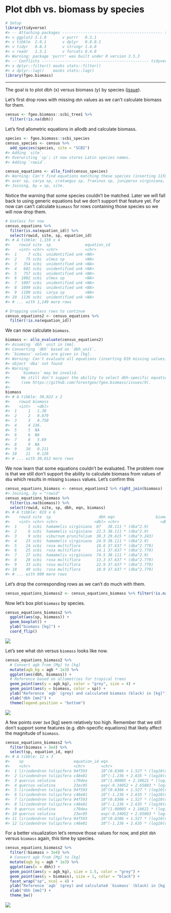 Plot dbh vs. biomass by species
================

``` r
# Setup
library(tidyverse)
#> -- Attaching packages -------------------------------------------- tidyverse 1.2.1 --
#> v ggplot2 3.1.0       v purrr   0.3.1  
#> v tibble  2.0.1       v dplyr   0.8.0.1
#> v tidyr   0.8.3       v stringr 1.4.0  
#> v readr   1.3.1       v forcats 0.4.0
#> Warning: package 'purrr' was built under R version 3.5.3
#> -- Conflicts ----------------------------------------------- tidyverse_conflicts() --
#> x dplyr::filter() masks stats::filter()
#> x dplyr::lag()    masks stats::lag()
library(fgeo.biomass)
```

-----

The goal is to plot dbh (x) versus biomass (y) by species
([issue](https://github.com/forestgeo/allodb/issues/73)).

Let’s first drop rows with missing `dbh` values as we can’t calculate
biomass for them.

``` r
census <- fgeo.biomass::scbi_tree1 %>% 
  filter(!is.na(dbh))
```

Let’s find allometric equations in allodb and calculate biomass.

``` r
species <- fgeo.biomass::scbi_species
census_species <- census %>% 
  add_species(species, site = "SCBI")
#> Adding `site`.
#> Overwriting `sp`; it now stores Latin species names.
#> Adding `rowid`.

census_equations <- allo_find(census_species)
#> Warning: Can't find equations matching these species (inserting 1159 missing values):
#> acer sp, carya sp, crataegus sp, fraxinus sp, juniperus virginiana, quercus prinus, quercus sp, ulmus sp, unidentified unk
#> Joining, by = sp, site.
```

Notice the warning that some species couldn’t be matched. Later we will
fall back to using generic equations but we don’t support that feature
yet. For now can can’t calculate `biomass` for rows containing those
species so we will now drop them.

``` r
# Useless for now
census_equations %>% 
  filter(is.na(equation_id)) %>% 
  select(rowid, site, sp, equation_id)
#> # A tibble: 1,159 x 4
#>    rowid site  sp               equation_id
#>    <int> <chr> <chr>            <chr>      
#>  1     7 scbi  unidentified unk <NA>       
#>  2    75 scbi  ulmus sp         <NA>       
#>  3   354 scbi  unidentified unk <NA>       
#>  4   682 scbi  unidentified unk <NA>       
#>  5   757 scbi  unidentified unk <NA>       
#>  6  1002 scbi  ulmus sp         <NA>       
#>  7  1007 scbi  unidentified unk <NA>       
#>  8  1099 scbi  unidentified unk <NA>       
#>  9  1109 scbi  carya sp         <NA>       
#> 10  1136 scbi  unidentified unk <NA>       
#> # ... with 1,149 more rows

# Dropping useless rows to continue
census_equations2 <- census_equations %>% 
  filter(!is.na(equation_id))
```

We can now calculate `biomass`.

``` r
biomass <- allo_evaluate(census_equations2)
#> Assuming `dbh` unit in [mm].
#> Converting `dbh` based on `dbh_unit`.
#> `biomass` values are given in [kg].
#> Warning: Can't evaluate all equations (inserting 819 missing values):
#> object 'dba' not found
#> Warning: 
#>     `biomass` may be invalid.
#>     We still don't suppor the ability to select dbh-specific equations
#>     (see https://github.com/forestgeo/fgeo.biomass/issues/9).
#> 
biomass
#> # A tibble: 30,022 x 2
#>    rowid biomass
#>    <int>   <dbl>
#>  1     1   1.30 
#>  2     2   0.879
#>  3     3   0.750
#>  4     4 136.   
#>  5     5  NA    
#>  6     6  NA    
#>  7     8   5.69 
#>  8     9  NA    
#>  9    10   0.211
#> 10    11   0.126
#> # ... with 30,012 more rows
```

We now learn that some equations couldn’t be evaluated. The problem now
is that we still don’t support the ability to calculate biomass from
values of `dba` which results in missing `biomass` values. Let’s confirm
this

``` r
census_equations_biomass <- census_equations2 %>% right_join(biomass)
#> Joining, by = "rowid"
census_equations_biomass %>% 
  filter(is.na(biomass)) %>% 
  select(rowid, site, sp, dbh, eqn, biomass)
#> # A tibble: 819 x 6
#>    rowid site  sp                     dbh eqn                  biomass
#>    <int> <chr> <chr>                <dbl> <chr>                  <dbl>
#>  1     5 scbi  hamamelis virginiana  87   38.111 * (dba^2.9)        NA
#>  2     6 scbi  hamamelis virginiana  22.5 38.111 * (dba^2.9)        NA
#>  3     9 scbi  viburnum prunifolium  38.3 29.615 * (dba^3.243)      NA
#>  4    23 scbi  hamamelis virginiana  24.9 38.111 * (dba^2.9)        NA
#>  5    24 scbi  rosa multiflora       18.6 37.637 * (dba^2.779)      NA
#>  6    25 scbi  rosa multiflora       14.1 37.637 * (dba^2.779)      NA
#>  7    27 scbi  hamamelis virginiana  74.5 38.111 * (dba^2.9)        NA
#>  8    28 scbi  rosa multiflora       13.3 37.637 * (dba^2.779)      NA
#>  9    33 scbi  rosa multiflora       22.9 37.637 * (dba^2.779)      NA
#> 10    49 scbi  rosa multiflora       18.9 37.637 * (dba^2.779)      NA
#> # ... with 809 more rows
```

Let’s drop the corresponding rows as we can’t do much with
them.

``` r
census_equations_biomass2 <- census_equations_biomass %>% filter(!is.na(biomass))
```

Now let’s box plot `biomass` by species.

``` r
census_equations_biomass2 %>% 
  ggplot(aes(sp, biomass)) +
  geom_boxplot() +
  ylab("biomass [kg]") +
  coord_flip()
```

![](dbh-vs-biomass_files/figure-gfm/unnamed-chunk-9-1.png)<!-- -->

Let’s see what `dbh` versus `biomass` looks like now.

``` r
census_equations_biomass2 %>% 
  # Convert agb from [Mg] to [kg]
  mutate(agb_kg = agb * 1e3) %>% 
  ggplot(aes(dbh, biomass)) + 
  # Reference based on allometries for tropical trees
  geom_point(aes(y = agb_kg), color = "grey", size = 4) +
  geom_point(aes(y = biomass, color = sp)) +
  ylab("Reference `agb` (grey) and calculated biomass (black) in [kg]") +
  xlab("dbh [mm]") +
  theme(legend.position = "bottom")
```

![](dbh-vs-biomass_files/figure-gfm/unnamed-chunk-10-1.png)<!-- -->

A few points over `3e4` \[kg\] seem relatively too high. Remember that
we still don’t support some features (e.g. dbh-specific equations) that
likely affect the magnitude of `biomass`.

``` r
census_equations_biomass2 %>% 
  filter(biomass > 3e4) %>% 
  select(sp, equation_id, eqn)
#> # A tibble: 12 x 3
#>    sp                      equation_id eqn                                 
#>    <chr>                   <chr>       <chr>                               
#>  1 liriodendron tulipifera 94f593      10^(0.8306 + 1.527 * (log10(dbh^2)))
#>  2 liriodendron tulipifera c48e81      10^(-1.236 + 2.635 * (log10(dbh)))  
#>  3 quercus velutina        c70dea      10^(1.00005 + 2.10621 * (log10(dbh)~
#>  4 quercus velutina        23ec05      exp(-0.34052 + 2.65803 * log(dbh))  
#>  5 liriodendron tulipifera 94f593      10^(0.8306 + 1.527 * (log10(dbh^2)))
#>  6 liriodendron tulipifera c48e81      10^(-1.236 + 2.635 * (log10(dbh)))  
#>  7 liriodendron tulipifera 94f593      10^(0.8306 + 1.527 * (log10(dbh^2)))
#>  8 liriodendron tulipifera c48e81      10^(-1.236 + 2.635 * (log10(dbh)))  
#>  9 quercus velutina        c70dea      10^(1.00005 + 2.10621 * (log10(dbh)~
#> 10 quercus velutina        23ec05      exp(-0.34052 + 2.65803 * log(dbh))  
#> 11 liriodendron tulipifera 94f593      10^(0.8306 + 1.527 * (log10(dbh^2)))
#> 12 liriodendron tulipifera c48e81      10^(-1.236 + 2.635 * (log10(dbh)))
```

For a better visualization let’s remove those values for now, and plot
`dbh` versus `biomass` again, this time by species.

``` r
census_equations_biomass2 %>% 
  filter(!biomass > 3e4) %>% 
  # Convert agb from [Mg] to [kg]
  mutate(agb_kg = agb * 1e3) %>% 
  ggplot(aes(x = dbh)) +
  geom_point(aes(y = agb_kg), size = 1.5, color = "grey") +
  geom_point(aes(y = biomass), size = 1, color = "black") +
  facet_wrap("sp", ncol = 4) +
  ylab("Reference `agb` (grey) and calculated `biomass` (black) in [kg]") +
  xlab("dbh [mm]") +
  theme_bw()
```

![](dbh-vs-biomass_files/figure-gfm/unnamed-chunk-12-1.png)<!-- -->
